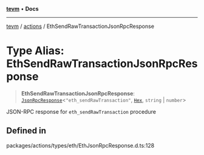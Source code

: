 [**tevm**](../../README.md) • **Docs**

***

[tevm](../../modules.md) / [actions](../README.md) / EthSendRawTransactionJsonRpcResponse

# Type Alias: EthSendRawTransactionJsonRpcResponse

> **EthSendRawTransactionJsonRpcResponse**: [`JsonRpcResponse`](../../index/type-aliases/JsonRpcResponse.md)\<`"eth_sendRawTransaction"`, [`Hex`](../../index/type-aliases/Hex.md), `string` \| `number`\>

JSON-RPC response for `eth_sendRawTransaction` procedure

## Defined in

packages/actions/types/eth/EthJsonRpcResponse.d.ts:128
